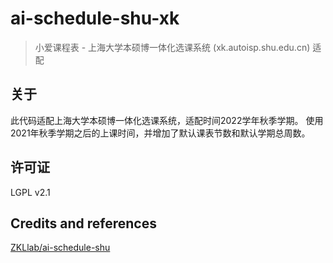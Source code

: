 # ai-schedule-shu-xk

> 小爱课程表 - 上海大学本硕博一体化选课系统 (xk.autoisp.shu.edu.cn) 适配

## 关于

此代码适配上海大学本硕博一体化选课系统，适配时间2022学年秋季学期。
使用2021年秋季学期之后的上课时间，并增加了默认课表节数和默认学期总周数。

## 许可证

LGPL v2.1

## Credits and references
[ZKLlab/ai-schedule-shu](https://github.com/ZKLlab/ai-schedule-shu)

